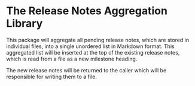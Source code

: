 # The Release Notes Aggregation Library

This package will aggregate all pending release notes, which are stored in
individual files, into a single unordered list in Markdown format. This
aggregated list will be inserted at the top of the existing release notes, which
is read from a file as a new milestone heading.

The new release notes will be returned to the caller which will be responsible
for writing them to a file.
